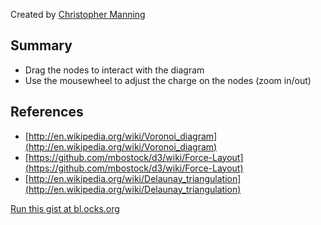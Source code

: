 Created by [Christopher Manning](http://www.christophermanning.org/)

Summary
-------
 * Drag the nodes to interact with the diagram
 * Use the mousewheel to adjust the charge on the nodes (zoom in/out)

References
----------
 * [http://en.wikipedia.org/wiki/Voronoi_diagram](http://en.wikipedia.org/wiki/Voronoi_diagram)
 * [https://github.com/mbostock/d3/wiki/Force-Layout](https://github.com/mbostock/d3/wiki/Force-Layout)
 * [http://en.wikipedia.org/wiki/Delaunay_triangulation](http://en.wikipedia.org/wiki/Delaunay_triangulation)

[Run this gist at bl.ocks.org](http://bl.ocks.org/1734663)